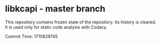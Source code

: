 # libkcapi - master branch

This repository contains frozen state of the repository.
Its history is cleared. It is used only for static code
analysis with Codacy.

Commit Time: 1710829745